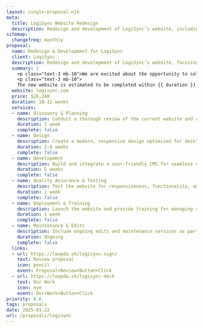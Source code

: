 ```yaml
---
layout: single-proposal.njk
meta:
  title: LogiSync Website Redesign
  description: Redesign and development of LogiSync’s website, including mobile optimization and ongoing maintenance services.
sitemap:
  changefreq: monthly
proposal:
  name: Redesign & Development for LogiSync
  client: LogiSync
  description: Redesign and development of LogiSync’s website, focusing on improved mobile optimization, a modern design, and ongoing maintenance services.
  summary: |
    <p class="text-3 mb-10">We are excited about the opportunity to collaborate with LogiSync to redesign and modernize logisync.com. By leveraging a structured and phased approach, we will ensure that the project meets your expectations for design, functionality, performance, and ongoing maintenance. The proposed investment for this project is outlined in <a href="{{ proposal.links[0].url }}" target="_blank" class="link plausible-event-name=Proposal+Sign+Link+Click">your proposal</a>.</p>
    <p class="text-3 mb-10">
    The new website is estimated to be completed within {{ duration }}, providing a fully refreshed and optimized experience. If you need additional clarity, please feel free to <a class="link" href="#" data-cal-link="garyb/meet">schedule a meeting</a> or explore our <a href="/faq" target="_blank" class="link plausible-event-name=Proposal+FAQ+Link+Click">frequently asked questions</a>.</p>
  website: logisync.com
  price: $26,240
  duration: 10-12 weeks
  services:
  - name: Discovery & Planning
    description: Conduct a thorough review of the current website and create a plan for modernization.
    duration: 1 week
    complete: false
  - name: Design
    description: Create a modern, responsive design optimized for desktop and mobile.
    duration: 2-4 weeks
    complete: false
  - name: Development
    description: Build and integrate a user-friendly CMS for seamless updates.
    duration: 5 weeks
    complete: false
  - name: Quality Assurance & Testing
    description: Test the website for responsiveness, functionality, and cross-platform compatibility.
    duration: 1 week
    complete: false
  - name: Deployment & Training
    description: Launch the website and provide training for managing updates and maintenance.
    duration: 1 week
    complete: false
  - name: Maintenance & Edits
    description: Include ongoing edits and maintenance services as part of the agreement.
    duration: Ongoing
    complete: false
  links: 
  - url: https://loopda.sh/logisync-sign/
    text: Review proposal
    icon: pencil
    event: Proposal+Review+Button+Click
  - url: https://loopda.sh/logisync-deck
    text: Our Work
    icon: eye
    event: Our+Work+Button+Click
priority: 0.6
tags: proposals
date: 2025-01-22
url: /proposals/logisync
---
```


